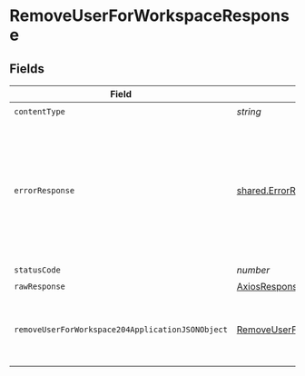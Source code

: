 # RemoveUserForWorkspaceResponse


## Fields

| Field                                                                                                                                  | Type                                                                                                                                   | Required                                                                                                                               | Description                                                                                                                            |
| -------------------------------------------------------------------------------------------------------------------------------------- | -------------------------------------------------------------------------------------------------------------------------------------- | -------------------------------------------------------------------------------------------------------------------------------------- | -------------------------------------------------------------------------------------------------------------------------------------- |
| `contentType`                                                                                                                          | *string*                                                                                                                               | :heavy_check_mark:                                                                                                                     | N/A                                                                                                                                    |
| `errorResponse`                                                                                                                        | [shared.ErrorResponse](../../models/shared/errorresponse.md)                                                                           | :heavy_minus_sign:                                                                                                                     | This usually occurs because of a missing or malformed parameter. Check the documentation and the syntax of your request and try again. |
| `statusCode`                                                                                                                           | *number*                                                                                                                               | :heavy_check_mark:                                                                                                                     | N/A                                                                                                                                    |
| `rawResponse`                                                                                                                          | [AxiosResponse>](https://axios-http.com/docs/res_schema)                                                                               | :heavy_minus_sign:                                                                                                                     | N/A                                                                                                                                    |
| `removeUserForWorkspace204ApplicationJSONObject`                                                                                       | [RemoveUserForWorkspace204ApplicationJSON](../../models/operations/removeuserforworkspace204applicationjson.md)                        | :heavy_minus_sign:                                                                                                                     | The user was removed successfully to the workspace or organization.                                                                    |